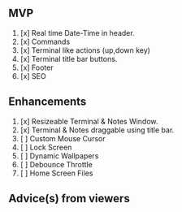 ## MVP

1. [x] Real time Date-Time in header.
2. [x] Commands
3. [x] Terminal like actions (up,down key)
4. [x] Terminal title bar buttons.
5. [x] Footer
6. [x] SEO

## Enhancements

1. [x] Resizeable Terminal & Notes Window.
2. [x] Terminal & Notes draggable using title bar.
3. [ ] Custom Mouse Cursor
4. [ ] Lock Screen
5. [ ] Dynamic Wallpapers
6. [ ] Debounce Throttle
7. [ ] Home Screen Files

## Advice(s) from viewers
